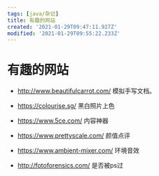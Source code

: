 ```yaml
---
tags: [java/杂记]
title: 有趣的网站
created: '2021-01-29T09:47:11.927Z'
modified: '2021-01-29T09:55:22.233Z'
---
```


# 有趣的网站

- http://www.beautifulcarrot.com/
模拟手写文档。

- https://colourise.sg/
黑白照片上色

- https://www.5ce.com/
内容神器

- https://www.prettyscale.com/
颜值点评

- https://www.ambient-mixer.com/
环境音效

- http://fotoforensics.com/
是否被ps过

